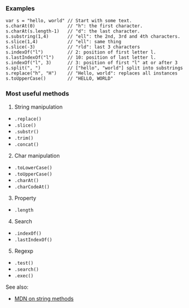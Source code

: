 ### Examples

    var s = "hello, world" // Start with some text.
    s.charAt(0)            // "h": the first character.
    s.charAt(s.length-1)   // "d": the last character.
    s.substring(1,4)       // "ell": the 2nd, 3rd and 4th characters.
    s.slice(1,4)           // "ell": same thing
    s.slice(-3)            // "rld": last 3 characters
    s.indexOf("l")         // 2: position of first letter l.
    s.lastIndexOf("l")     // 10: position of last letter l.
    s.indexOf("l", 3)      // 3: position of first "l" at or after 3
    s.split(", ")          // ["hello", "world"] split into substrings
    s.replace("h", "H")    // "Hello, world": replaces all instances
    s.toUpperCase()        // "HELLO, WORLD"


### Most useful methods

1. String manipulation
  - `.replace()`
  - `.slice()`
  - `.substr()`
  - `.trim()`
  - `.concat()`
2. Char manipulation
  - `.toLowerCase()`
  - `.toUpperCase()`
  - `.charAt()`
  - `.charCodeAt()`
3. Property
  - `.length`
4. Search
  - `.indexOf()`
  - `.lastIndexOf()`
5. Regexp
  - `.test()`
  - `.search()`
  - `.exec()`


See also:

- [MDN on string methods](https://developer.mozilla.org/en-US/docs/Web/JavaScript/Reference/Global_Objects/String/prototype)
